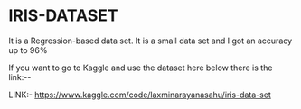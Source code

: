 # IRIS-DATASET
It is a Regression-based data set. It is a small data set and I got an accuracy up to 96%

If you want to go to Kaggle and use the dataset here below there is the link:--

LINK:- https://www.kaggle.com/code/laxminarayanasahu/iris-data-set
